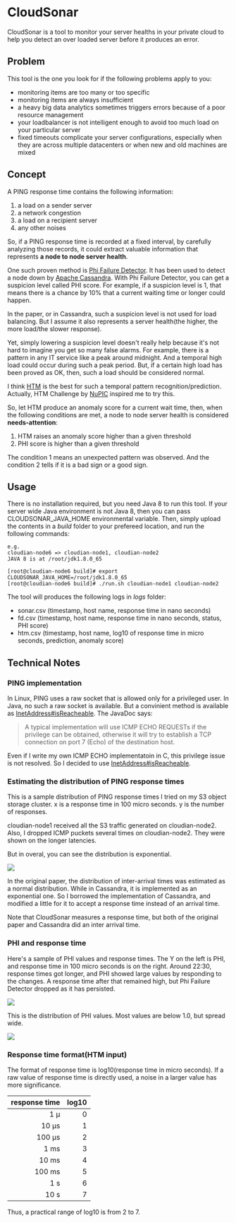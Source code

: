 # CloudSonar

CloudSonar is a tool to monitor your server healths in your private cloud to help you detect an over loaded server before it produces an error.

## Problem

This tool is the one you look for if the following problems apply to you:

* monitoring items are too many or too specific
* monitoring items are always insufficient
* a heavy big data analytics sometimes triggers errors because of a poor resource management
* your loadbalancer is not intelligent enough to avoid too much load on your particular server
* fixed timeouts complicate your server configurations, especially when they are across multiple datacenters or when new and old machines are mixed

## Concept

A PING response time contains the following information:

1. a load on a sender server
2. a network congestion
3. a load on a recipient server
4. any other noises

So, if a PING response time is recorded at a fixed interval, by carefully analyzing those records, it could extract valuable information that represents **a node to node server health**.

One such proven method is [Phi Failure Detector](http://www.jaist.ac.jp/~defago/files/pdf/IS_RR_2004_010.pdf). It has been used to detect a node down by [Apache Cassandra](https://github.com/apache/cassandra).
With Phi Failure Detector, you can get a suspicion level called PHI score. For example, if a suspicion level is 1, that means there is a chance by 10% that a current waiting time or longer could happen.

In the paper, or in Cassandra, such a suspicion level is not used for load balancing. But I assume it also represents a server health(the higher, the more load/the slower response).

Yet, simply lowering a suspicion level doesn't really help because it's not hard to imagine you get so many false alarms. For example, there is a pattern in any IT service like a peak around midnight.
And a temporal high load could occur during such a peak period. But, if a certain high load has been proved as OK, then, such a load should be considered normal.

I think [HTM](https://en.wikipedia.org/wiki/Hierarchical_temporal_memory) is the best for such a temporal pattern recognition/prediction. Actually, HTM Challenge by [NuPIC](http://numenta.org) inspired me to try this.

So, let HTM produce an anomaly score for a current wait time, then, when the following conditions are met, a node to node server health is considered **needs-attention**:

1. HTM raises an anomaly score higher than a given threshold
2. PHI score is higher than a given threshold

The condition 1 means an unexpected pattern was observed. And the condition 2 tells if it is a bad sign or a good sign.

## Usage

There is no installation required, but you need Java 8 to run this tool. If your server wide Java environment is not Java 8, then you can pass CLOUDSONAR_JAVA_HOME environmental variable.
Then, simply upload the contents in a *build* folder to your prefereed location, and run the following commands:

```
e.g. 
cloudian-node6 => cloudian-node1, cloudian-node2
JAVA 8 is at /root/jdk1.8.0_65

[root@cloudian-node6 build]# export CLOUDSONAR_JAVA_HOME=/root/jdk1.8.0_65
[root@cloudian-node6 build]# ./run.sh cloudian-node1 cloudian-node2
```

The tool will produces the following logs in *logs* folder:

* sonar.csv (timestamp, host name, response time in nano seconds)
* fd.csv    (timestamp, host name, response time in nano seconds, status, PHI score)
* htm.csv   (timestamp, host name, log10 of response time in micro seconds, prediction, anomaly score)

## Technical Notes

### PING implementation

In Linux, PING uses a raw socket that is allowed only for a privileged user. In Java, no such a raw socket is available. But a convinient method is available as [InetAddress#isReacheable](https://docs.oracle.com/javase/8/docs/api/java/net/InetAddress.html#isReachable-int-). The JavaDoc says:

> A typical implementation will use ICMP ECHO REQUESTs if the privilege can be obtained, otherwise it will try to establish a TCP connection on port 7 (Echo) of the destination host.

Even if I write my own ICMP ECHO implementatoin in C, this privilege issue is not resolved. So I decided to use [InetAddress#isReacheable](https://docs.oracle.com/javase/8/docs/api/java/net/InetAddress.html#isReachable-int-).

### Estimating the distribution of PING response times

This is a sample distribution of PING response times I tried on my S3 object storage cluster. x is a response time in 100 micro seconds. y is the number of responses. 

cloudian-node1 received all the S3 traffic generated on cloudian-node2. Also, I dropped ICMP puckets several times on cloudian-node2. They were shown on the longer latencies.

But in overal, you can see the distribution is exponential.

![](https://github.com/ggsato/CloudSonar/blob/master/resources/images/duration_distribution.PNG)

In the original paper, the distribution of inter-arrival times was estimated as a normal distribution. While in Cassandra, it is implemented as an exponential one. So I borrowed the implementation of Cassandra, and modified a little for it to accept a response time instead of an arrival time.

Note that CloudSonar measures a response time, but both of the original paper and Cassandra did an inter arrival time.

### PHI and response time

Here's a sample of PHI values and response times. The Y on the left is PHI, and response time in 100 micro seconds is on the right. Around 22:30, response times got longer, and PHI showed large values by responding to the changes. A response time after that remained high, but Phi Failure Detector dropped as it has persisted.

![](https://github.com/ggsato/CloudSonar/blob/master/resources/images/phi_and_duration.PNG)

This is the distribution of PHI values. Most values are below 1.0, but spread wide.

![](https://github.com/ggsato/CloudSonar/blob/master/resources/images/phi_distribution.PNG)

### Response time format(HTM input)

The format of response time is log10(response time in micro seconds). If a raw value of response time is directly used, a noise in a larger value has more significance. 

response time | log10
-------------:|-----:
1 µ | 0
10 µs | 1
100 µs | 2
1 ms | 3
10 ms | 4
100 ms | 5
1 s | 6
10 s | 7

Thus, a practical range of log10 is from 2 to 7.
